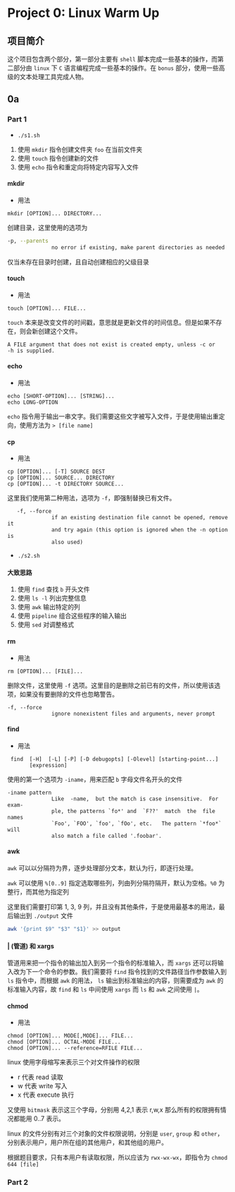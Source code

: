 # Project 0: Linux Warm Up

## 项目简介

这个项目包含两个部分，第一部分主要有 `shell` 脚本完成一些基本的操作，而第二部分由 `linux` 下 `C` 语言编程完成一些基本的操作。在 `bonus` 部分，使用一些高级的文本处理工具完成人物。

## 0a

### Part 1

+ `./s1.sh`

1.  使用 `mkdir` 指令创建文件夹 `foo` 在当前文件夹
2.  使用 `touch` 指令创建新的文件
3.  使用 `echo` 指令和重定向将特定内容写入文件

#### mkdir
+ 用法
```
mkdir [OPTION]... DIRECTORY...
```

创建目录，这里使用的选项为

```sh
-p, --parents
              no error if existing, make parent directories as needed
```

仅当未存在目录时创建，且自动创建相应的父级目录


#### touch

+ 用法
```
touch [OPTION]... FILE...
```

`touch` 本来是改变文件的时间戳，意思就是更新文件的时间信息。但是如果不存在，则会新创建这个文件。

```
A FILE argument that does not exist is created empty, unless -c or
-h is supplied.
```

#### echo

+ 用法
```
echo [SHORT-OPTION]... [STRING]...
echo LONG-OPTION
```

`echo` 指令用于输出一串文字。我们需要这些文字被写入文件，于是使用输出重定向，使用方法为 `> [file name]`

#### cp

+ 用法
```
cp [OPTION]... [-T] SOURCE DEST
cp [OPTION]... SOURCE... DIRECTORY
cp [OPTION]... -t DIRECTORY SOURCE...
```

这里我们使用第二种用法，选项为 `-f`，即强制替换已有文件。

```
   -f, --force
              if an existing destination file cannot be opened, remove it
              and try again (this option is ignored when the -n option is
              also used)
```

+ `./s2.sh`

#### 大致思路

1. 使用 `find` 查找 `b` 开头文件
2. 使用 `ls -l` 列出完整信息
3. 使用 `awk` 输出特定的列
4. 使用 `pipeline`  组合这些程序的输入输出
5. 使用 `sed` 对调整格式

#### rm

+ 用法
```
rm [OPTION]... [FILE]...
```

删除文件，这里使用 `-f` 选项。这里目的是删除之前已有的文件，所以使用该选项，如果没有要删除的文件也忽略警告。

```
-f, --force
              ignore nonexistent files and arguments, never prompt
```

#### find

+ 用法

```
 find  [-H]  [-L] [-P] [-D debugopts] [-Olevel] [starting-point...]
       [expression]
```

使用的第一个选项为 `-iname`，用来匹配 `b` 字母文件名开头的文件

```
-iname pattern
              Like  -name,  but the match is case insensitive.  For exam‐
              ple, the patterns `fo*' and  `F??'  match  the  file  names
              `Foo', `FOO', `foo', `fOo', etc.   The pattern `*foo*` will
              also match a file called '.foobar'.
```
#### awk

`awk` 可以以分隔符为界，逐步处理部分文本，默认为行，即逐行处理。

`awk` 可以使用 `%[0..9]` 指定选取哪些列，列由列分隔符隔开，默认为空格。`%0` 为整行，而其他为指定列

这里我们需要打印第 1, 3, 9 列，并且没有其他条件，于是使用最基本的用法，最后输出到 `./output` 文件

```sh
awk '{print $9" "$3" "$1}' >> output
```


#### | (管道) 和 xargs

管道用来把一个指令的输出加入到另一个指令的标准输入，而 `xargs` 还可以将输入改为下一个命令的参数。我们需要将 `find` 指令找到的文件路径当作参数输入到 `ls` 指令中，而根据 `awk` 的用法， `ls` 输出到标准输出的内容，则需要成为 `awk` 的标准输入内容，故 `find` 和 `ls` 中间使用 `xargs` 而 `ls` 和 `awk` 之间使用 `|`。


#### chmod

+ 用法

```
chmod [OPTION]... MODE[,MODE]... FILE...
chmod [OPTION]... OCTAL-MODE FILE...
chmod [OPTION]... --reference=RFILE FILE...
```

linux 使用字母缩写来表示三个对文件操作的权限

+ r 代表 read 读取
+ w 代表 write 写入
+ x 代表 execute 执行

又使用 `bitmask` 表示这三个字母，分别用 4,2,1 表示 r,w,x 那么所有的权限拥有情况都能用 0..7 表示。

linux 的文件分别有对三个对象的文件权限说明，分别是 `user`, `group` 和 `other`，分别表示用户，用户所在组的其他用户，和其他组的用户。

根据题目要求，只有本用户有读取权限，所以应该为 `rwx-wx-wx`，即指令为 `chmod 644 [file]`

### Part 2


